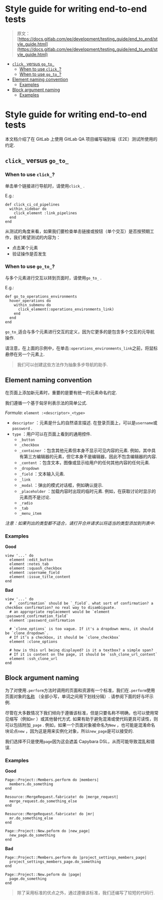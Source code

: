 # Style guide for writing end-to-end tests

> 原文：[https://docs.gitlab.com/ee/development/testing_guide/end_to_end/style_guide.html](https://docs.gitlab.com/ee/development/testing_guide/end_to_end/style_guide.html)

*   [`click_` versus `go_to_`](#click_-versus-go_to_)
    *   [When to use `click_`?](#when-to-use-click_)
    *   [When to use `go_to_`?](#when-to-use-go_to_)
*   [Element naming convention](#element-naming-convention)
    *   [Examples](#examples)
*   [Block argument naming](#block-argument-naming)
    *   [Examples](#examples-1)

# Style guide for writing end-to-end tests[](#style-guide-for-writing-end-to-end-tests "Permalink")

本文档介绍了在 GitLab 上使用 GitLab QA 项目编写端到端（E2E）测试所使用的约定.

## `click_` versus `go_to_`[](#click_-versus-go_to_ "Permalink")

### When to use `click_`?[](#when-to-use-click_ "Permalink")

单击单个链接进行导航时，请使用`click_` .

E.g.:

```
def click_ci_cd_pipelines
  within_sidebar do
    click_element :link_pipelines
  end
end 
```

从测试的角度来看，如果我们要检查单击链接或按钮（单个交互）是否按预期工作，我们希望测试的内容为：

*   点击某个元素
*   验证操作是否发生

### When to use `go_to_`?[](#when-to-use-go_to_ "Permalink")

与多个元素进行交互以转到页面时，请使用`go_to_` .

E.g.:

```
def go_to_operations_environments
  hover_operations do
    within_submenu do
      click_element(:operations_environments_link)
    end
  end
end 
```

`go_to_`适合与多个元素进行交互的定义，因为它更多的是包含多个交互的元导航操作.

请注意，在上面的示例中，在单击`:operations_environments_link`之前，将鼠标悬停在另一个元素上.

> 我们可以创建这些方法作为抽象多步导航的助手.

## Element naming convention[](#element-naming-convention "Permalink")

在页面上添加新元素时，重要的是要有统一的元素命名约定.

我们遵循一个基于匈牙利表示法的简单公式.

*Formula*: `element :<descriptor>_<type>`

*   `descriptor` ：元素是什么的自然语言描述. 在登录页面上，可以是`username`或`password` .
*   `type` ：用户可以在页面上看到的通用控件.
    *   `_button`
    *   `_checkbox`
    *   `_container` ：包含其他元素但本身不显示可见内容的元素. 例如，其中具有第三方编辑器的元素，但它本身不是编辑器，因此不包含编辑器的内容.
    *   `_content` ：包含文本，图像或显示给用户的任何其他内容的任何元素.
    *   `_dropdown`
    *   `_field` ：文本输入元素.
    *   `_link`
    *   `_modal` ：弹出的模式对话框，例如确认提示.
    *   `_placeholder` ：加载内容时出现的临时元素. 例如，在获取讨论时显示的元素而不是讨论.
    *   `_radio`
    *   `_tab`
    *   `_menu_item`

*注意：如果列出的类型都不适合，请打开合并请求以将适当的类型添加到列表中.*

### Examples[](#examples "Permalink")

**Good**

```
view '...' do
  element :edit_button
  element :notes_tab
  element :squash_checkbox
  element :username_field
  element :issue_title_content
end 
```

**Bad**

```
view '...' do
  # `_confirmation` should be `_field`. what sort of confirmation? a checkbox confirmation? no real way to disambiguate.
  # an appropriate replacement would be `element :password_confirmation_field`
  element :password_confirmation

  # `clone_options` is too vague. If it's a dropdown menu, it should be `clone_dropdown`.
  # If it's a checkbox, it should be `clone_checkbox`
  element :clone_options

  # how is this url being displayed? is it a textbox? a simple span?
  # If it is content on the page, it should be `ssh_clone_url_content`
  element :ssh_clone_url
end 
```

## Block argument naming[](#block-argument-naming "Permalink")

为了对使用`.perform`方法时调用的页面和资源有一个标准，我们在`.perform`使用页面对象的[名称](https://en.wikipedia.org/wiki/Snake_case) （全部小写，单词之间用下划线分隔）. 请参阅下面的好与坏示例.

尽管在大多数情况下我们倾向于遵循该标准，但是只要名称不明确，也可以使用常见缩写（例如`mr` ）或其他替代方式. 如果有助于避免混淆或使代码更具可读性，则可以包括附加`_page` . 例如，如果一个页面对象被命名为`New` ，也可能是混淆命名块论点`new` ，因为这是用来实例化对象，所以`new_page`是可以接受的.

我们选择不只是使用`page`因为这会遮盖 Capybara DSL，从而可能导致混乱和错误.

### Examples[](#examples-1 "Permalink")

**Good**

```
Page::Project::Members.perform do |members|
  members.do_something
end 
```

```
Resource::MergeRequest.fabricate! do |merge_request|
  merge_request.do_something_else
end 
```

```
Resource::MergeRequest.fabricate! do |mr|
  mr.do_something_else
end 
```

```
Page::Project::New.peform do |new_page|
  new_page.do_something
end 
```

**Bad**

```
Page::Project::Members.perform do |project_settings_members_page|
  project_settings_members_page.do_something
end 
```

```
Page::Project::New.peform do |page|
  page.do_something
end 
```

> 除了采用标准的优点之外，通过遵循该标准，我们还编写了较短的代码行.